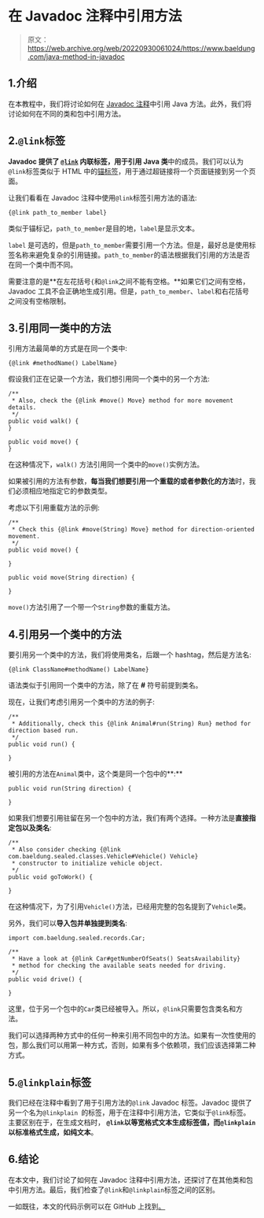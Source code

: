 # 在 Javadoc 注释中引用方法

> 原文：<https://web.archive.org/web/20220930061024/https://www.baeldung.com/java-method-in-javadoc>

## 1.介绍

在本教程中，我们将讨论如何在 [Javadoc 注释](/web/20220821134523/https://www.baeldung.com/javadoc)中引用 Java 方法。此外，我们将讨论如何在不同的类和包中引用方法。

## 2.`@link`标签

**Javadoc 提供了 [`@link`](/web/20220821134523/https://www.baeldung.com/javadoc) 内联标签，用于引用 Java 类**中的成员。我们可以认为`@link`标签类似于 HTML 中的[锚标签](https://web.archive.org/web/20220821134523/https://www.w3schools.com/html/html_links.asp)，用于通过超链接将一个页面链接到另一个页面。

让我们看看在 Javadoc 注释中使用`@link`标签引用方法的语法:

```
{@link path_to_member label}
```

类似于锚标记，`path_to_member`是目的地，`label`是显示文本。

`label` 是可选的，但是`path_to_member`需要引用一个方法。但是，最好总是使用标签名称来避免复杂的引用链接。`path_to_member`的语法根据我们引用的方法是否在同一个类中而不同。

需要注意的是**在左花括号`{`和`@link`之间不能有空格。**如果它们之间有空格，Javadoc 工具不会正确地生成引用。但是，`path_to_member`、`label`和右花括号之间没有空格限制。

## 3.引用同一类中的方法

引用方法最简单的方式是在同一个类中:

```
{@link #methodName() LabelName}
```

假设我们正在记录一个方法，我们想引用同一个类中的另一个方法:

```
/**
 * Also, check the {@link #move() Move} method for more movement details.
 */
public void walk() {
}

public void move() {
}
```

在这种情况下，`walk()` 方法引用同一个类中的`move()`实例方法。

如果被引用的方法有参数，**每当我们想要引用一个重载的或者参数化的方法**时，我们必须相应地指定它的参数类型。

考虑以下引用重载方法的示例:

```
/**
 * Check this {@link #move(String) Move} method for direction-oriented movement.
 */
public void move() {

}

public void move(String direction) {

}
```

`move()`方法引用了一个带一个`String`参数的重载方法。

## 4.引用另一个类中的方法

要引用另一个类中的方法，我们将使用类名，后跟一个 hashtag，然后是方法名:

```
{@link ClassName#methodName() LabelName}
```

语法类似于引用同一个类中的方法，除了在 **#** 符号前提到类名。

现在，让我们考虑引用另一个类中的方法的例子:

```
/**
 * Additionally, check this {@link Animal#run(String) Run} method for direction based run.
 */
public void run() {

}
```

被引用的方法在`Animal`类中，这个类是同一个包中的**:**

```
public void run(String direction) {

}
```

如果我们想要引用驻留在另一个包中的方法，我们有两个选择。一种方法是**直接指定包以及类名**:

```
/**
 * Also consider checking {@link com.baeldung.sealed.classes.Vehicle#Vehicle() Vehicle} 
 * constructor to initialize vehicle object.
 */
public void goToWork() {

} 
```

在这种情况下，为了引用`Vehicle()`方法，已经用完整的包名提到了`Vehicle`类。

另外，我们可以**导入包并单独提到类名**:

```
import com.baeldung.sealed.records.Car;

/**
 * Have a look at {@link Car#getNumberOfSeats() SeatsAvailability} 
 * method for checking the available seats needed for driving.
 */
public void drive() {

}
```

这里，位于另一个包中的`Car`类已经被导入。所以，`@link`只需要包含类名和方法。

我们可以选择两种方式中的任何一种来引用不同包中的方法。如果有一次性使用的包，那么我们可以用第一种方式，否则，如果有多个依赖项，我们应该选择第二种方式。

## 5.`@linkplain`标签

我们已经在注释中看到了用于引用方法的`@link` Javadoc 标签。Javadoc 提供了另一个名为`@linkplain `的标签，用于在注释中引用方法，它类似于`@link`标签。主要区别在于，在生成文档时， **`@link`以等宽格式文本生成标签值，而`@linkplain`以标准格式生成，如纯文本**。

## 6.结论

在本文中，我们讨论了如何在 Javadoc 注释中引用方法，还探讨了在其他类和包中引用方法。最后，我们检查了`@link`和`@linkplain`标签之间的区别。

一如既往，本文的代码示例可以在 GitHub 上找到[。](https://web.archive.org/web/20220821134523/https://github.com/eugenp/tutorials/tree/master/core-java-modules/core-java-lang-4)